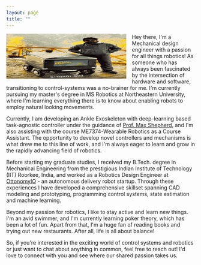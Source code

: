 ```yaml
---
layout: page
title: ""
---
```

<img align="left" width="320" height="120" src="/assets/my_photo2.png" style="padding-right: 15px; padding-bottom: 15px;">

Hey there, I'm a Mechanical design engineer with a passion for all things robotics! As someone who has always been fascinated by the intersection of hardware and software, transitioning to control-systems was a no-brainer for me. I'm currently pursuing my master's degree in MS Robotics at Northeastern University, where I'm learning everything there is to know about enabling robots to employ natural looking movements.

Currently, I am developing an Ankle Exoskeleton with deep-learning based task-agnostic controller under the guidance of [Prof. Max Shepherd](https://coe.northeastern.edu/people/shepherd-maxwell/), and I'm also assisting with the course ME7374-Wearable Robotics as a Course Assistant. The opportunity to develop novel controllers and mechanisms is what drew me to this line of work, and I'm always eager to learn and grow in the rapidly advancing field of robotics.

Before starting my graduate studies, I received my B.Tech. degree in Mechanical Engineering from the prestigious Indian Institute of Technology (IIT) Roorkee, India, and worked as a Robotics Design Engineer at [OttonomyIO](https://ottonomy.io/) - an autonomous delivery robot startup. Through these experiences I have developed a comprehensive skillset spanning CAD modeling and prototyping, programming control systems, state estimation and machine learning. 

Beyond my passion for robotics, I like to stay active and learn new things. I'm an avid swimmer, and I'm currently learning poker theory, which has been a lot of fun. Apart from that, I'm a huge fan of reading books and trying out new restaurants. After all, life is all about balance!

So, if you're interested in the exciting world of control systems and robotics or just want to chat about anything in common, feel free to reach out! I'd love to connect with you and see where our shared passion takes us.